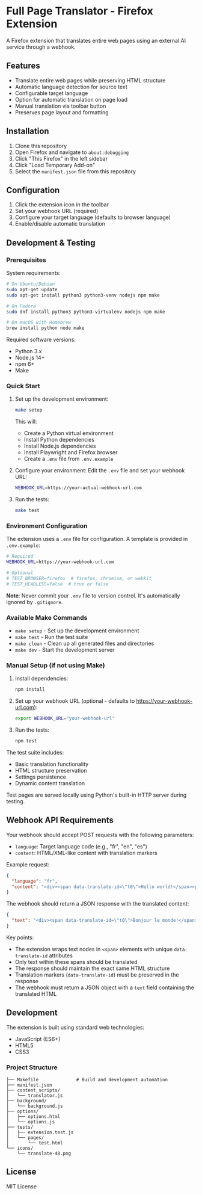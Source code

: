 # Full Page Translator - Firefox Extension

A Firefox extension that translates entire web pages using an external AI service through a webhook.

## Features

- Translate entire web pages while preserving HTML structure
- Automatic language detection for source text
- Configurable target language
- Option for automatic translation on page load
- Manual translation via toolbar button
- Preserves page layout and formatting

## Installation

1. Clone this repository
2. Open Firefox and navigate to `about:debugging`
3. Click "This Firefox" in the left sidebar
4. Click "Load Temporary Add-on"
5. Select the `manifest.json` file from this repository

## Configuration

1. Click the extension icon in the toolbar
2. Set your webhook URL (required)
3. Configure your target language (defaults to browser language)
4. Enable/disable automatic translation

## Development & Testing

### Prerequisites

System requirements:
```bash
# On Ubuntu/Debian
sudo apt-get update
sudo apt-get install python3 python3-venv nodejs npm make

# On Fedora
sudo dnf install python3 python3-virtualenv nodejs npm make

# On macOS with Homebrew
brew install python node make
```

Required software versions:
- Python 3.x
- Node.js 14+
- npm 6+
- Make

### Quick Start

1. Set up the development environment:
   ```bash
   make setup
   ```
   This will:
   - Create a Python virtual environment
   - Install Python dependencies
   - Install Node.js dependencies
   - Install Playwright and Firefox browser
   - Create a `.env` file from `.env.example`

2. Configure your environment:
   Edit the `.env` file and set your webhook URL:
   ```bash
   WEBHOOK_URL=https://your-actual-webhook-url.com
   ```

3. Run the tests:
   ```bash
   make test
   ```

### Environment Configuration

The extension uses a `.env` file for configuration. A template is provided in `.env.example`:

```bash
# Required
WEBHOOK_URL=https://your-webhook-url.com

# Optional
# TEST_BROWSER=firefox  # firefox, chromium, or webkit
# TEST_HEADLESS=false  # true or false
```

**Note**: Never commit your `.env` file to version control. It's automatically ignored by `.gitignore`.

### Available Make Commands

- `make setup` - Set up the development environment
- `make test` - Run the test suite
- `make clean` - Clean up all generated files and directories
- `make dev` - Start the development server

### Manual Setup (if not using Make)

1. Install dependencies:
   ```bash
   npm install
   ```

2. Set up your webhook URL (optional - defaults to https://your-webhook-url.com):
   ```bash
   export WEBHOOK_URL="your-webhook-url"
   ```

3. Run the tests:
   ```bash
   npm test
   ```

The test suite includes:
- Basic translation functionality
- HTML structure preservation
- Settings persistence
- Dynamic content translation

Test pages are served locally using Python's built-in HTTP server during testing.

## Webhook API Requirements

Your webhook should accept POST requests with the following parameters:

- `language`: Target language code (e.g., "fr", "en", "es")
- `content`: HTML/XML-like content with translation markers

Example request:
```json
{
  "language": "fr",
  "content": "<div><span data-translate-id=\"t0\">Hello world!</span><p>This is a <span data-translate-id=\"t1\">complex paragraph</span> with multiple <span data-translate-id=\"t2\">elements to translate</span>.</p></div>"
}
```

The webhook should return a JSON response with the translated content:
```json
{
  "text": "<div><span data-translate-id=\"t0\">Bonjour le monde!</span><p>This is a <span data-translate-id=\"t1\">paragraphe complexe</span> with multiple <span data-translate-id=\"t2\">éléments à traduire</span>.</p></div>"
}
```

Key points:
- The extension wraps text nodes in `<span>` elements with unique `data-translate-id` attributes
- Only text within these spans should be translated
- The response should maintain the exact same HTML structure
- Translation markers (`data-translate-id`) must be preserved in the response
- The webhook must return a JSON object with a `text` field containing the translated HTML

## Development

The extension is built using standard web technologies:
- JavaScript (ES6+)
- HTML5
- CSS3

### Project Structure

```
├── Makefile              # Build and development automation
├── manifest.json
├── content_scripts/
│   └── translator.js
├── background/
│   └── background.js
├── options/
│   ├── options.html
│   └── options.js
├── tests/
│   ├── extension.test.js
│   └── pages/
│       └── test.html
└── icons/
    └── translate-48.png
```

## License

MIT License
